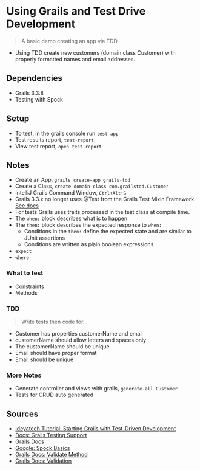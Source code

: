 # Using Grails and Test Drive Development
    
>A basic demo creating an app via TDD
- Using TDD create new customers (domain class Customer) with properly formatted names and email addresses.

## Dependencies

- Grails 3.3.8
- Testing with Spock

## Setup

- To test, in the grails console run `test-app`
- Test results report, `test-report`
- View test report, `open test-report`

## Notes

- Create an App, `grails create-app grails-tdd`
- Create a Class, `create-domain-class com.grailstdd.Customer`
- IntelliJ Grails Command Window, `Ctrl+Alt+G`
- Grails 3.3.x no longer uses @Test from the Grails Test Mixin Framework [See docs](https://docs.grails.org/latest/guide/testing.html) 
- For tests Grails uses traits processed in the test class at compile time.
- The `when:` block describes what is to happen
- The `then:` block describes the expected response to `when:`
    - Conditions in the `then:` define the expected state and are similar to JUnit assertions
    - Conditions are written as plain boolean expressions
- `expect`
- `where`

### What to test

- Constraints
- Methods

### TDD

> Write tests then code for...

- Customer has properties customerName and email
- customerName should allow letters and spaces only
- The customerName should be unique
- Email should have proper format
- Email should be unique

### More Notes

- Generate controller and views with grails, `generate-all Customer`
- Tests for CRUD auto generated


## Sources

- [Ideyatech Tutorial: Starting Grails with Test-Driven Development](https://www.ideyatech.com/starting-grails-with-test-driven-development/)
- [Docs: Grails Testing Support](https://testing.grails.org/latest/guide/index.html)
- [Grails Docs](http://grails.github.io/grails-doc/3.0.x/guide/single.html)
- [Google: Spock Basics](https://code.google.com/archive/p/spock/wikis/SpockBasics.wiki)
- [Grails Docs: Validate Method](https://docs.grails.org/latest/ref/Domain%20Classes/validate.html)
- [Grails Docs: Validation](https://docs.grails.org/latest/guide/validation.html)


